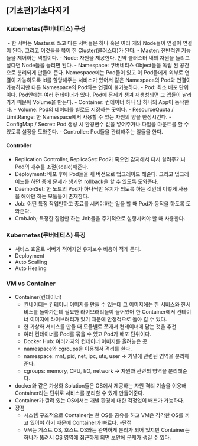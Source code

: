 ## [기초편]기초다지기

### Kubernetes(쿠버네티스) 구성
<img>
- 한 서버는 Master로 쓰고 다른 서버들은 하나 혹은 여러 개의 Node들이 연결이 연결이 된다. 그리고 이것들을 묶어 한 Cluster(클러스터)가 된다.
- Master: 전반적인 기능들을 제어하는 역할이다.
- Node: 자원을 제공한다. 만약 클러스터 내의 자원을 늘리고 싶다면 Node들을 늘리면 된다.
- Namespace: 쿠버네티스 Object들을 독립 된 공간으로 분리되게 만들어 준다. Namespace에는 Pod들이 있고 이 Pod들에게 외부로 연결이 가능하도록 id를 할당해주는 서비스가 있어서 같은 Namespace의 Pod와 연결이 가능하지만 다른 Namespace의 Pod와는 연결이 불가능하다.
- Pod: 최소 배포 단위이다. Pod안에는 여러 컨테이너가 있다. Pod에 문제가 생겨 재생성되면 그 앱들이 날라가기 때문에 Volume을 만든다. 
- Container: 컨테이너 하나 당 하나의 App이 동작한다.
- Volume: Pod의 데이터를 별로도 저장하는 곳이다.
- ResourceQuota / LimitRange: 한 Namespace에서 사용할 수 있는 자원의 양을 한정시킨다.
- ConfigMap / Secret: Pod 생성 시 환경변수 값을 넣어주거나 파일을 마운트를 할 수 있도록 설정을 도와준다.
- Controller: Pod들을 관리해주는 일들을 한다.

#### Controller
- Replication Controller, ReplicaSet: Pod가 죽으면 감지해서 다시 살려주거나 Pod의 개수를 조절(scale)해준다.
- Deployment: 배포 후에 Pod들을 새 버전으로 업그레이드 해준다. 그리고 업그레이드를 하던 중에 문제가 생기면 rollback을 할 수 있도록 도와준다.
- DaemonSet: 한 노드의 Pod가 하나씩만 유지가 되도록 하는 것인데 이렇게 사용을 해야만 하는 모듈들이 존재한다.
- Job: 어떤 특정 작업만하고 종료를 시켜야하는 일을 할 때 Pod가 동작을 하도록 도와준다.
- CrobJob; 특정한 잡업만 하는 Job들을 주기적으로 실행시켜야 할 때 사용한다.

### Kubernetes(쿠버네티스) 특징
- 서비스 효율로 서버가 적어지면 유지보수 비용이 적게 든다.
- Deployment
- Auto Scalling
- Auto Healing

### VM vs Container
- Container(컨테이너)
    - 컨네이터는 컨테이너 이미지를 만들 수 있는데 그 이미지에는 한 서비스와 한서비스를 돌아가는데 필요한 라이브러리들이 들어있어 한 Container에서 컨테이너 이미지에 라이브러리가 있기 때문에 안정적으로 돌아 갈 수 있다.
    - 한 가상화 서비스를 만들 때 모듈별로 쪼개서 컨테이너에 담는 것을 추천
    - 여러 컨테이너를 Pod를 묶을 수 있고 Pod가 배포 단위이다.
    - Docker Hub: 여러가지의 컨테이너 이미지를 올려놓은 곳.
    - namespace와 cgroups을 이용해서 격리를 한다.
    - namespace: mnt, pid, net, ipc, uts, user -> 커널에 관련된 영역을 분리해준다.
    - cgroups: memory, CPU, I/O, network -> 자원과 관련되 영역을 분리해준다.
- docker와 같은 가상화 Solution들은 OS에서 제공하는 자원 격리 기술을 이용해 Container라는 단위로 서비스를 분리할 수 있게 만들어준다.
- Container가 깔려 있는 OS에서는  개발 환경에 대한 걱정없이 배포가 가능하다.
- 장점
    -  시스템 구조적으로 Container는 한 OS를 공유를 하고 VM은 각각한 OS를 끼고 있어야 하기 때문에 Container가 빠르다.
-단점 
    - VM는 게스트 OS, 호스트 OS와는 완벽하게 분리가 되어 있지만 Container는 하나가 뚫려서 OS 영역에 접근하게 되면 보안에 문제가 생길 수 있다.